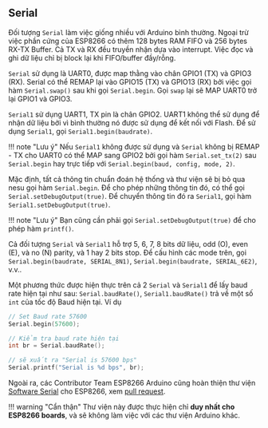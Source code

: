 

## Serial

Đối tượng `Serial` làm việc giống nhiều với Arduino bình thường. Ngoại trừ việc phần cứng của ESP8266 có thêm 128 bytes RAM FIFO và 256 bytes RX-TX Buffer. Cả TX và RX đều truyền nhận dựa vào interrupt. Việc đọc và ghi dữ liệu chỉ bị block lại khi FIFO/buffer đầy/rỗng.

`Serial` sử dụng là UART0, được map thằng vào chân GPIO1 (TX) và GPIO3 (RX). Serial có thể REMAP lại vào GPIO15 (TX) và GPIO13 (RX) bởi việc gọi hàm `Serial.swap()` sau khi gọi `Serial.begin`. Gọi `swap` lại sẽ MAP UART0 trở lại GPIO1 và GPIO3.

`Serial1` sử dụng UART1, TX pin là chân GPIO2. UART1 không thể sử dụng để nhận dữ liệu bởi vì bình thường nó được sử dụng để kết nối với Flash. Để sử dụng `Serial1`, gọi `Serial1.begin(baudrate)`.

!!! note "Lưu ý"
    Nếu `Serial1` không được sử dụng và `Serial` không bị REMAP - TX cho UART0 có thể MAP sang GPIO2 bởi gọi hàm `Serial.set_tx(2)` sau `Serial.begin` hay trực tiếp với `Serial.begin(baud, config, mode, 2)`.

Mặc định, tất cả thông tin chuẩn đoán hệ thống và thư viện sẽ bị bỏ qua nesu gọi hàm `Serial.begin`. Để cho phép những thông tin đó, có thể gọi `Serial.setDebugOutput(true)`. Để chuyển thông tin đó ra  `Serial1`, gọi hàm `Serial1.setDebugOutput(true)`.

!!! note "Lưu ý"
    Bạn cũng cần phải gọi `Serial.setDebugOutput(true)` để cho phép hàm `printf()`.

Cả đối tượng `Serial` và `Serial1` hỗ trợ 5, 6, 7, 8 bits dữ liệu, odd (O), even (E), và no (N) parity, và 1 hay 2 bits stop. Để cấu hình các mode trên, gọi `Serial.begin(baudrate, SERIAL_8N1)`, `Serial.begin(baudrate, SERIAL_6E2)`, v.v..

Một phương thức được hiện thực trên cả 2 `Serial` và `Serial1` để lấy baud rate hiện tại như sau: `Serial.baudRate()`, `Serial1.baudRate()` trả về một số `int` của tốc độ Baud hiện tại. Ví dụ
```cpp
// Set Baud rate 57600
Serial.begin(57600);

// Kiểm tra baud rate hiện tại
int br = Serial.baudRate();

// sẽ xuất ra "Serial is 57600 bps"
Serial.printf("Serial is %d bps", br);
```

Ngoài ra, các Contributor Team ESP8266 Arduino cũng hoàn thiện thư viện [Software Serial](https://github.com/esp8266/Arduino/blob/master/doc/libraries.md#softwareserial) cho ESP8266, xem [pull request](https://github.com/plerup/espsoftwareserial/pull/22).    

!!! warning "Cẩn thận"
    Thư viện này được thực hiện chỉ  **duy nhất cho ESP8266 boards**, và sẽ không làm việc với các thư viện Arduino khác.
